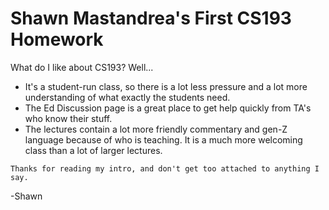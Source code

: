 # Shawn Mastandrea's First CS193 Homework

What do I like about CS193? Well...

- It's a student-run class, so there is a lot less pressure and a lot more understanding of what exactly the students need.
- The Ed Discussion page is a great place to get help quickly from TA's who know their stuff.
- The lectures contain a lot more friendly commentary and gen-Z language because of who is teaching. It is a much more welcoming class than a lot of larger lectures.

```
Thanks for reading my intro, and don't get too attached to anything I say.
```
-Shawn
